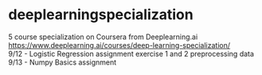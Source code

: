 # deeplearningspecialization


5 course specialization on Coursera from Deeplearning.ai
<br>
https://www.deeplearning.ai/courses/deep-learning-specialization/
<br>
9/12 - Logistic Regression assignment exercise 1 and 2 preprocessing data
<br>
9/13 -  Numpy Basics assignment
